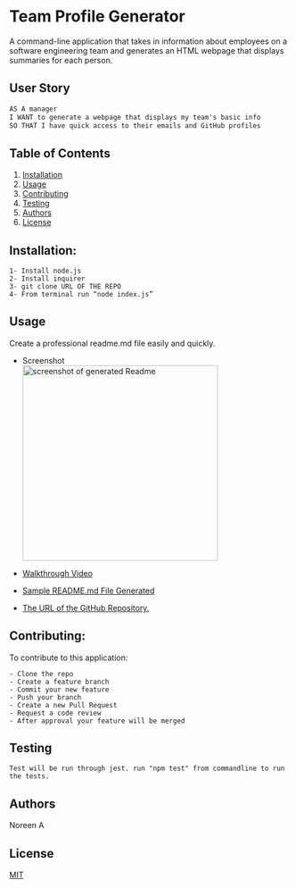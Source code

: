 # Team Profile Generator

A command-line application that takes in information about employees on a software engineering team and generates an HTML webpage that displays summaries for each person.
  
 ## User Story
```md
AS A manager
I WANT to generate a webpage that displays my team's basic info
SO THAT I have quick access to their emails and GitHub profiles
```

 
  ## Table of Contents

  1. [Installation](#installation)
  1. [Usage](#usgae)
  3. [Contributing](#contributing)
  4. [Testing](#testing)
  4. [Authors](#authors%20and%20acknowledgment)
  5. [License](#license)


  ## Installation:
  ```
  1- Install node.js  
  2- Install inquirer
  3- git clone URL OF THE REPO
  4- From terminal run “node index.js”
  ``` 


  ## Usage
  Create a professional readme.md file easily and quickly.
  
  - Screenshot
  <br><img src="./assets/images/screenshot.png" alt="screenshot of generated Readme" width="350"/>

  
  - <a href="https://drive.google.com/file/d/1frPcKCF6me5XFSVb4NPXX92wk84tJtm-/view?usp=sharing"> Walkthrough Video</a>
    
  - <a href="./ReadmeGenerator.md">Sample README.md File Generated</a>
  -   [The URL of the GitHub Repository.](https://github.com/noori36/Professional-README-Generator)
 

  ## Contributing:
  To contribute to this application:
  ```
  - Clone the repo 
  - Create a feature branch 
  - Commit your new feature 
  - Push your branch 
  - Create a new Pull Request 
  - Request a code review 
  - After approval your feature will be merged
  ```
  
  ## Testing
    Test will be run through jest. run "npm test" from commandline to run the tests.
  
  ## Authors

  Noreen A
  

## License

[MIT](https://choosealicense.com/licenses/mit/)
    
